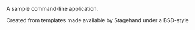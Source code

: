 A sample command-line application.

Created from templates made available by Stagehand under a BSD-style
